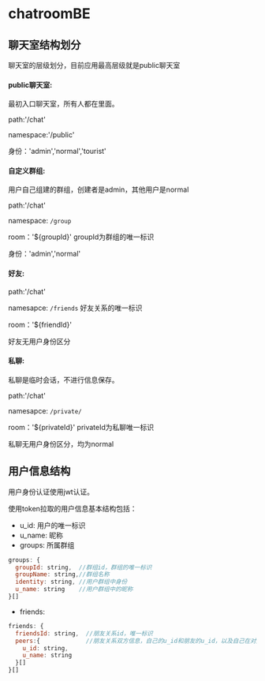 # chatroomBE

## 聊天室结构划分

聊天室的层级划分，目前应用最高层级就是public聊天室

#### public聊天室:

最初入口聊天室，所有人都在里面。

path:'/chat'

namespace:'/public'

身份：'admin','normal','tourist'

#### 自定义群组:

用户自己组建的群组，创建者是admin，其他用户是normal

path:'/chat'

namespace: `/group`

room：'${groupId}'  groupId为群组的唯一标识

身份：'admin','normal'

#### 好友:

path:'/chat'

namesapce: `/friends`   好友关系的唯一标识

room：'${friendId}'

好友无用户身份区分

#### 私聊:

私聊是临时会话，不进行信息保存。

path:'/chat'

namesapce: `/private/`

room：'${privateId}' privateId为私聊唯一标识

私聊无用户身份区分，均为normal

## 用户信息结构

用户身份认证使用jwt认证。

使用token拉取的用户信息基本结构包括：

* u_id: 用户的唯一标识
* u_name: 昵称
* groups: 所属群组
``` javascript
groups: {
  groupId: string,  //群组id，群组的唯一标识
  groupName: string,//群组名称
  identity: string, //用户群组中身份
  u_name: string    //用户群组中的昵称
}[]
```

* friends:
``` javascript
friends: {
  friendsId: string,  //朋友关系id，唯一标识
  peers:{             //朋友关系双方信息，自己的u_id和朋友的u_id，以及自己在对方的备注
    u_id: string,
    u_name: string
  }[]
}[]
```
